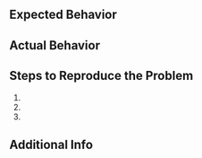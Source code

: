 ## Expected Behavior


## Actual Behavior


## Steps to Reproduce the Problem

  1.
  2.
  3.

## Additional Info
